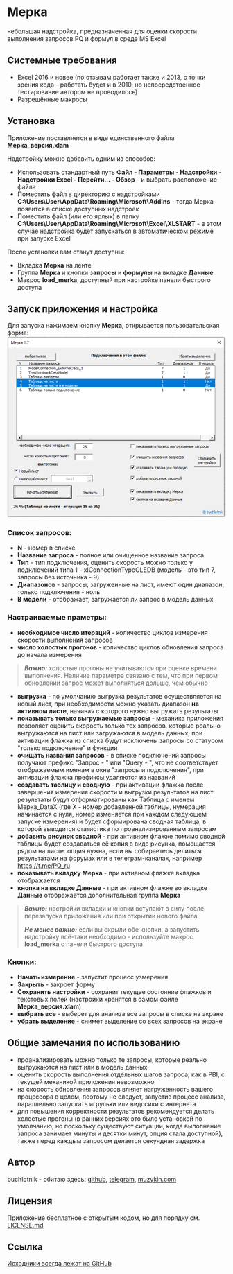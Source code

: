 # Мерка
небольшая надстройка, предназначенная для оценки скорости выполнения запросов PQ и формул в среде MS Excel
## Системные требования
- Excel 2016 и новее (по отзывам работает также и 2013, с точки зрения кода - работать будет и в 2010, но непосредственное тестирование автором не проводилось)
- Разрешённые макросы

## Установка
Приложение поставляется в виде единственного файла **Мерка_версия.xlam**

Надстройку можно добавить одним из способов:
- Использовать стандартный путь **Файл - Параметры - Надстройки - Надстройки Excel - Перейти... - Обзор** - и выбрать расположение файла
- Поместить файл в директорию с надстройками **C:\Users\User\AppData\Roaming\Microsoft\AddIns** - тогда Мерка появится в списке доступных надстроек
- Поместить файл (или его ярлык) в папку **C:\Users\User\AppData\Roaming\Microsoft\Excel\XLSTART** - в этом случае надстройка будет запускаться в автоматическом режиме при запуске Excel

После установки вам станут доступны:
- Вкладка **Мерка** на ленте
- Группа **Мерка** и кнопки **запросы** и **формулы** на вкладке **Данные**
- Макрос **load_merka**, доступный при настройке панели быстрого доступа

## Запуск приложения и настройка
Для запуска нажимаем кнопку **Мерка**, открывается пользовательская форма:
![Диалоговое окно надстройки](https://github.com/buchlotnik/Merka/blob/main/merka_1.7_form.png)
### Список запросов:
- **N** - номер в списке
- **Название запроса** - полное или очищенное название запроса
- **Тип** - тип подключения, оценить скорость можно только у подключений типа 1 - xlConnectionTypeOLEDB (модель - это тип 7, запросы без источника - 9)
- **Диапазонов** - запросы, загруженные на лист, имеют один диапазон, только подключения - ноль
- **В модели** - отображает, загружается ли запрос в модель данных

### Настраиваемые праметры:
- **необходимое число итераций** - количество циклов измерения скорости выполнения запросов
- **число холостых прогонов** - количество циклов обновления запроса до начала измерения
> **_Важно:_** холостые прогоны не учитываются при оценке времени выполнения. Наличие параметра связано с тем, что при первом обновлении запрос может выполняться дольше, чем обычно
- **выгрузка** - по умолчанию выгрузка результатов осуществляется на новый лист, при необходимости можно указать диапазон **на активном листе**, начиная с которого нужно выгружать результаты
- **показывать только выгружаемые запросы** - механика приложения позволяет оценить скорость только тех запросов, которые реально выгружаются на лист или загружаются в модель данных, при активации флажка из списка будут исключены запросы со статусом "только подключение" и функции
- **очищать названия запросов** - в списке подключений запросы получают префикс "Запрос - " или "Query - ", что не соответствует отображаемым именам в окне "запросы и подключения", при активации флажка префиксы удаляются из названий
- **создавать таблицу и сводную** - при активации флажка после завершения измерения скорости и выгрузки результатов на лист результаты будут отформатированы как Таблица с именем Мерка_DataX (где X - номер добавленной таблицы, нумерация начинается с нуля, номер изменяется при каждом следующем запуске измерения) и будет сформирована сводная таблица, в которой выводится статистика по проанализированным запросам
- **добавить рисунок сводной** - при активном флажке помимо сводной таблицы будет создаваться её копия в виде рисунка, помещается рядом на листе. опция нужна, если вы собираетесь делиться результатами на форумах или в телеграм-каналах, например https://t.me/PQ_ru
- **показывать вкладку Мерка** - при активном флажке вкладка отображается
- **кнопка на вкладке Данные** - при активном флажке во вкладке **Данные** отображается дополнительная группа **Мерка** 
> **_Важно:_**  настройки вкладки и кнопки вступают в силу после перезапуска приложения или при открытии нового файла
> 
> **_Не менее важно:_**  если вы скрыли обе кнопки, а запустить надстройку всё-таки необходимо - используйте макрос **load_merka** с панели быстрого доступа

### Кнопки:
- **Начать измерение** - запустит процесс узмерения
- **Закрыть** - закроет форму
- **Сохранить настройки** - сохранит текущее состояние флажков и текстовых полей (настройки хранятся в самом файле **Мерка_версия.xlam**)
- **выбрать все** - выберет для анализа все запросы в списке на экране
- **убрать выделение** - снимет выделение со всех запросов на экране

## Общие замечания по использованию
- проанализировать можно только те запросы, которые реально выгружаются на лист или в модель данных
- оценить скорость выполнения отдельных шагов запроса, как в PBI, с текущей механикой приложения невозможно
- на скорость обновления запросов влияет нагруженность вашего процессора в целом, поэтому не следует, запустив процесс анализа, параллельно запускать игрульки или видосики с интернета
- для повышения корректности результатов рекомендуется делать холостые прогоны (в ранних версиях это было установкой по умолчанию, но поскольку существуют ситуации, когда выполнение запроса занимает минуты и десятки минут, опция стала доступной), также перед каждым запросом делается секундная задержка

## Автор
buchlotnik - обитаю здесь: [github](https://github.com/buchlotnik), [telegram](https://t.me/pbi_pq_from_tank), [muzykin.com](https://muzykin.com) 


## Лицензия
Приложение бесплатное с открытым кодом, но для порядку см. [LICENSE.md](https://github.com/buchlotnik/Merka/blob/main/LICENSE)

## Ссылка
[Исходники всегда лежат на GitHub](https://github.com/buchlotnik/Merka)
